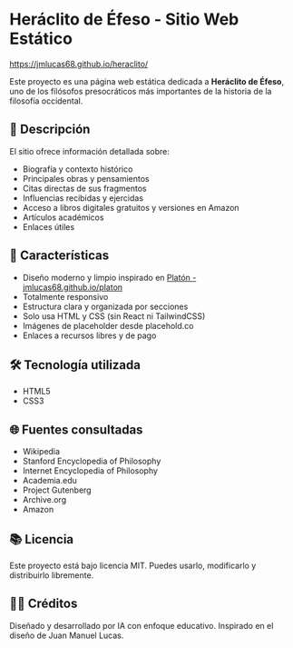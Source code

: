 # Heráclito de Éfeso - Sitio Web Estático

https://jmlucas68.github.io/heraclito/

Este proyecto es una página web estática dedicada a **Heráclito de Éfeso**, uno de los filósofos presocráticos más importantes de la historia de la filosofía occidental.

## 📝 Descripción

El sitio ofrece información detallada sobre:

- Biografía y contexto histórico
- Principales obras y pensamientos
- Citas directas de sus fragmentos
- Influencias recibidas y ejercidas
- Acceso a libros digitales gratuitos y versiones en Amazon
- Artículos académicos
- Enlaces útiles

## 🧩 Características

- Diseño moderno y limpio inspirado en [Platón - jmlucas68.github.io/platon](https://jmlucas68.github.io/platon/) 
- Totalmente responsivo
- Estructura clara y organizada por secciones
- Solo usa HTML y CSS (sin React ni TailwindCSS)
- Imágenes de placeholder desde placehold.co
- Enlaces a recursos libres y de pago

## 🛠 Tecnología utilizada

- HTML5
- CSS3

## 🌐 Fuentes consultadas

- Wikipedia
- Stanford Encyclopedia of Philosophy
- Internet Encyclopedia of Philosophy
- Academia.edu
- Project Gutenberg
- Archive.org
- Amazon

## 📚 Licencia

Este proyecto está bajo licencia MIT. Puedes usarlo, modificarlo y distribuirlo libremente.

## 🙋‍♂️ Créditos

Diseñado y desarrollado por IA con enfoque educativo. Inspirado en el diseño de Juan Manuel Lucas.
